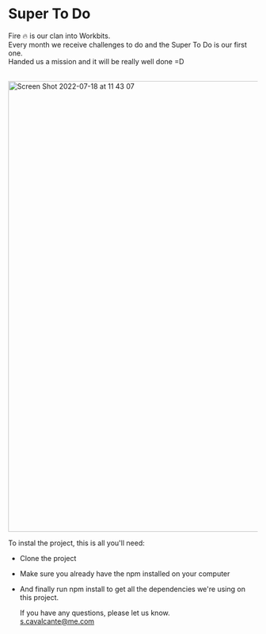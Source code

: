 # Super To Do

Fire 🔥 is our clan into Workbits. </br>
Every month we receive challenges to do and the Super To Do is our first one.</br>
Handed us a mission and it will be really well done =D</br>
</br>

<img width="910" alt="Screen Shot 2022-07-18 at 11 43 07" src="https://user-images.githubusercontent.com/56567293/179549658-42fbaba8-5e8e-4442-ad7f-7e06122ccf10.png">


To instal the project, this is all you'll need:
- Clone the project 
- Make sure you already have the npm installed on your computer
- And finally run npm install to get all the dependencies we're using on this project.

  If you have any questions, please let us know. <br>
  s.cavalcante@me.com
